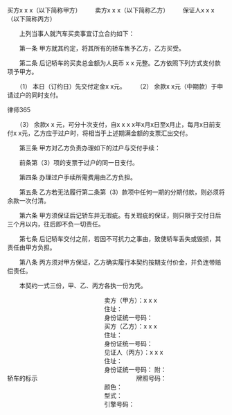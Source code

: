 
 


买方x x x（以下简称甲方） 
　　卖方x x x（以下简称乙方） 
　　保证人x x x（以下简称丙方） 


　　上列当事人就汽车买卖事宜订立合约如下： 


　　第一条 甲方就其约定，将其所有的轿车售予乙方，乙方买受。 


　　第二条 后记轿车的买卖总金额为人民币 x x 元整。乙方依照下列方式支付款项予甲方。 


　　（1） 本日（订约日）先交付定金x x元。 
　　（2） 余款x x元（中期款）于申请过户的同时支付。 




 
律师365






　　（3） 余款x x 元，可分十次支付，自x x x x年x月x日至x月止，每月x日前支付x x元，乙方应于过户时，将相当于上述期满金额的支票汇出交付。 




　　第三条 甲方对乙方负责办理如下的过户与交付手续： 


　　前条第（3）项的支票于过户的同一日支付。 


　　第四条 办理过户手续所需费用由乙方负担。 


　　第五条 乙方若无法履行第二条第（3）款项中任何一期的分期付款，则必须将余款一次付清。 


　　第六条 甲方须保证后记轿车并无瑕疵。有关瑕疵的保证，则只限于交付日后三个月以内，往后即不负一切责任。 


　　第七条 后记轿车交付之前，若因不可抗力之事由，致使轿车丢失或毁损，其责任由甲方负担。 


　　第八条 丙方须对甲方保证，乙方确实履行本契约按期支付价金，并负连带赔偿责任。 


　　本契约一式三份，甲、乙、丙方各执一份为凭。 


　　　　　　　　　　　　　　　　卖方（甲方）：x x x 
　　　　　　　　　　　　　　　　住址： 
　　　　　　　　　　　　　　　　身份证统一号码： 
　　　　　　　　　　　　　　　　买方（乙方）：x x x 
　　　　　　　　　　　　　　　　住址： 
　　　　　　　　　　　　　　　　身份证统一号码： 
　　　　　　　　　　　　　　　　见证人（丙方）：x x x 
　　　　　　　　　　　　　　　　住址： 
　　　　　　　　　　　　　　　　身份证统一号码： 
附：　　　　　　　　　　　　　　轿车的标示 
　　　　　　　　　　　　　　　　牌照号码： 
　　　　　　　　　　　　　　　　颜色： 
　　　　　　　　　　　　　　　　型式： 
　　　　　　　　　　　　　　　　引擎号码：
 


 

 
 
 
 
 
  


  
 

  


  


  
 
 
 
 

